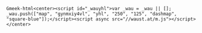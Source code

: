 

`Gmeek-html<center><script id="_wauyhl">var _wau = _wau || []; _wau.push(["map", "gynmxiy4vl", "yhl", "250", "125", "dashmap", "square-blue"]);</script><script async src="//waust.at/m.js"></script></center>`